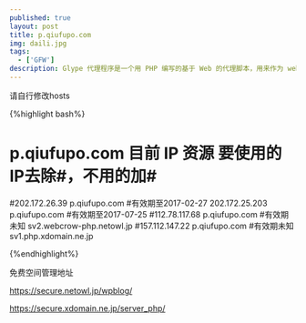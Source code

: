 ```yaml
---
published: true
layout: post
title: p.qiufupo.com
img: daili.jpg
tags: 
  - ['GFW']
description: Glype 代理程序是一个用 PHP 编写的基于 Web 的代理脚本，用来作为 web 的代理服务器，可帮你请求目标URL，并生成相应的页面，无需修改浏览器配置即可访问各种网站。主要特点：即插即用，无需安装，基于Web的管理和配置接口。服务器端缓存，加快浏览速度，支持 javascript，简单的页面主题，通过黑名单和白名单机制进行网址访问控制，IP黑名单，为每个链接地址生成唯一的URL。支持通过插件进行功能扩展，虚拟浏览器，可自行设置 User-Agent 和 Referer 值
---
```

请自行修改hosts

{%highlight bash%}
# p.qiufupo.com 目前 IP 资源 要使用的IP去除#，不用的加#

#202.172.26.39 p.qiufupo.com  #有效期至2017-02-27
202.172.25.203 p.qiufupo.com  #有效期至2017-07-25
#112.78.117.68 p.qiufupo.com  #有效期未知 sv2.webcrow-php.netowl.jp
#157.112.147.22 p.qiufupo.com  #有效期未知 sv1.php.xdomain.ne.jp

{%endhighlight%}

免费空间管理地址

https://secure.netowl.jp/wpblog/

https://secure.xdomain.ne.jp/server_php/